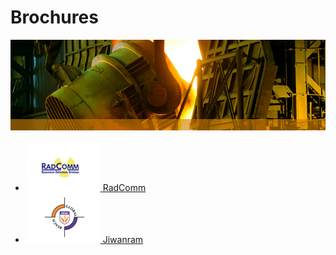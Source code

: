 # Brochures

![Brochure Single ><](/images/singles/brochures.jpg)

- [![RadComm Logo](/images/radcomm.jpg) RadComm](/pubs/brochures/radcomm_en.pdf)
- [![Jiwan Logo](/images/jiwan.jpg) Jiwanram](/pubs/brochures/jiwan_en.pdf)
